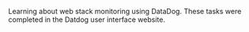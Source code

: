 Learning about web stack monitoring using DataDog. These tasks were completed in the Datdog user interface website.
